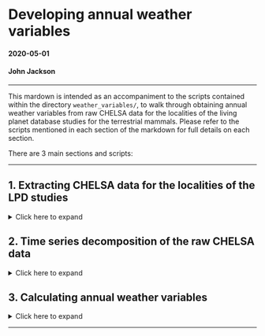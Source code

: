 # Developing annual weather variables

#### 2020-05-01 
#### John Jackson

---

This mardown is intended as an accompaniment to the scripts contained within the directory `weather_variables/`, to walk through obtaining annual weather variables from raw CHELSA data for the localities of the living planet database studies for the terrestrial mammals. Please refer to the scripts mentioned in each section of the markdown for full details on each section.

There are 3 main sections and scripts:

---

## 1. Extracting CHELSA data for the localities of the LPD studies
<details>
  <summary>Click here to expand</summary>

### `chelsa_extraction_pilot.R`

The first task is to extract values of temperature and precipitation from the CHELSA raster files for the localities of our LPD studies. The limitation here is the computational intensity of extracting values from such large raster files. This issue is addressed neatly using methods of extraction from the `exactextractr` package alongside `raster`.

For the mammal data, we restricted the raw data to only include years that overlapped with the CHELSA data i.e. 1979-2013. Furthermore, for each of the studies that remained after this restrictions, we expanded the data out to inlclude all year-month combinations from 1979-2013 for each study. This to give us full timeseries to do decompositions and extract anomalies later on. The data looks like this:

```
## 1a. Mammal living planet data

glimpse(mam)
Rows: 480,060
Columns: 6
$ ID        <dbl> 28, 28, 28, 28, 28, 28, 28, 28, 28, 28, 28, 28, 28, 28, 28, 28, 28, 28, 28, 28,…
$ Binomial  <chr> "Acinonyx_jubatus", "Acinonyx_jubatus", "Acinonyx_jubatus", "Acinonyx_jubatus",…
$ Latitude  <dbl> -2.33333, -2.33333, -2.33333, -2.33333, -2.33333, -2.33333, -2.33333, -2.33333,…
$ Longitude <dbl> 34.58333, 34.58333, 34.58333, 34.58333, 34.58333, 34.58333, 34.58333, 34.58333,…
$ year      <int> 1979, 1979, 1979, 1979, 1979, 1979, 1979, 1979, 1979, 1979, 1979, 1979, 1980, 1…
$ month     <int> 1, 2, 3, 4, 5, 6, 7, 8, 9, 10, 11, 12, 1, 2, 3, 4, 5, 6, 7, 8, 9, 10, 11, 12, 1…
```

Where each study has a unique ID, is on a particular species (Binomial), and has location information in Latitiude and Longitude (although not necessarily specific location). Note that we also have year and month, which begins in January 1979 (the start of the study).

Then we set up a `files_df` data.frame, which stores the file paths, year and month of each of the rasters for indexing when we extract the data.

```
## 1b. CHELSA raster file lists

# from the UCloud - you select the files you want to use when creating the job
U_t <- "CHELSA/temperature"
U_p <- "CHELSA/precipitation"

files_temp <- paste(U_t, list.files(U_t), sep = "/")
files_precip <- paste(U_p, list.files(U_p), sep = "/")

files_df <- tibble(files_temp, files_precip) %>% 
  mutate(year = map_int(files_temp, ~ as.integer(strsplit(.x, "_")[[1]][3]))) %>% 
  mutate(month = map_int(files_temp, ~ as.integer(strsplit(.x, "_")[[1]][4])))
```

### Extract raster values

Now we go through the files and find the studies in the mammal data that are associated with the year/month combination of that files_df row, and extract the CHELSA data for it. In the code below, x is the current row of the files_df data. Once we have the c_species (current species data) tibble and the rasters in chelsa_temp and chelsa_precip, we set the NA values of precipitation, which are those above 65000. Then, we have to convert the mammal data to the coordinate reference system of the raster files, which is *WGS84*. 

```
  # 1. extract the right data
  c_species = dplyr::filter(mam,
                            year == files_df[x,]$year,
                            month == files_df[x,]$month)
  
  chelsa_temp   = raster(x = files_df[x,]$files_temp)
  chelsa_precip = raster(x = files_df[x,]$files_precip)
  
  # incorporating NAs
  chelsa_precip[values(chelsa_precip) > 65000] = NA_real_
  
    # 2. Converting the species data to spatial data and aligning with CHELSA coordinate reference
  coordinates(c_species) = c("Longitude","Latitude")
  pbase = "+proj=longlat +datum=WGS84 +no_defs +ellps=WGS84 +towgs84=0,0,0"
  proj4string(c_species) = pbase
  c_species = spTransform(c_species, crs(chelsa_temp))
  

```
Then we extract the necessary data. The `raster` package enables you to do this with square bracket indexing.

```
  #_________________________________________________________________________________________________
  # 3a. Extract the climate data from exact points- Takes a while
  cells_sp = cellFromXY(chelsa_temp, c_species)
  c_species$raster_cell = cells_sp
  c_species$temp = chelsa_temp[cells_sp] / 10 - 273.15 # Kelvin to celcius
  c_species$precip = chelsa_precip[cells_sp]
```
---

### Considering buffers

There are several potential problems with extracting just a single raster value for each mammal study in each month-year. The coordinates given in the data may not be in reference to the specific location of the population, and more just an indication of the general location of the study area. The location noted might also not be biologically relavent to the study species. For migratory species for example, a much broader climatic area my be covered by the population. 

Therefore, creating buffers of varying radius around each study site enables us to (partially) address some of these spatial difficulties. The `rgeos` package gives us tools to create a buffer with a specific radius around our coordinate points. The only slight hurdle here is that we are in a *WGS84* CRS, which would mean the buffer radius is in radians. We first have to convert the coordinates to the *UTM* CRS, which projects in meters. The result of the buffer is a spatial polygon, for which we want to extract a weighted mean from the raster cells it overlaps. This is acheived with the `exactextract` package. This makes things much much faster than traditional indexing. This general code, here for a buffer of 50m (essentially the exact raster point) is as follows:

```
  # 3b. Extracting the climate data from a small buffer radius of 50m - if ~identical will use this
  ## Key advantage is using exactextractr, which uses C++ coding to do raster operations much faster.
  ## First convert to the Universal Transverse Mercator projection system to buffer in m accurately
  
  p_utm = CRS("+proj=utm +datum=WGS84")
  utm = spTransform(c_species, p_utm)
  
  # buffer width is the radius in units of the CRS, using 50 line segments for the 
  # approximation of a circle and the study ID as our ID variable
  csp_buff_small = rgeos::gBuffer(utm, width = 50, quadsegs = 50,
                                  byid = TRUE, id = utm$ID)
  
  ## Convert back to WGS84 to extract from CHELSA and convert to sf type
  csp_buff_wgs_small = sf::st_as_sf(spTransform(csp_buff_small, 
                                                CRS("+proj=longlat +datum=WGS84 +no_defs +ellps=WGS84 +towgs84=0,0,0")))
  c_species$temp_50m = (exact_extract(x = chelsa_temp, y = csp_buff_wgs_small, 
                                      fun = "mean", progress = FALSE)/10) - 273.15
  c_species$precip_50m = exact_extract(x = chelsa_precip, y = csp_buff_wgs_small, 
                                       fun = "mean", progress = FALSE)
```

This is then repeated in our code for a radius of 5km and a radius of 50km, which give different levels of spatial scales to explore in terms of population responses (see correlations of these buffer values in additional plots in `/plots/developing_annual_weather_variables/`). To visualise this concept more intuatively, imagine a study taking place at the University of Southern Denmark in Odense, DK, with coordinates Long = 10.425869, Lat = 55.368266. Then, we can represent the areas that we would use for each of our raster calculations together. In the plot below, you can see the exact study location (point) and the buffer radius polygons of 5 and 50km, respectively.

<img src="../plots/developing_annual_weather_variables/buffer_example_sdu.jpeg" width="800" />

These extractions, both exact and for buffer polygons were repeated for all year-month combinations for the CHELSA data and all ~2500 studies. The result is a dataset, named `mam_chelsa` of monthly weather variables at all the different study localities:

![](../plots/chelsa_raw/temp_mam.jpeg)
![](../plots/chelsa_raw/precip_mam.jpeg)

</details>

## 2. Time series decomposition of the raw CHELSA data
<details>
  <summary>Click here to expand</summary>

### `weather_decomposition.R`

When an organism/population responds to the weather, we hypothesise it will more often respond to deviations from the weather that is expected, rather than to raw weather, which has seasonal variation etc that organisms have evolved to track. Therefore, in addition to the raw weather variables, we also want to evaluate these devaitions, or anomalies in the weather.

We are opting to do this using an **Additive Seasonal Decomposition by Loess**, or **STL**, decomposition. This uses a loess smoothing approach to estimate the seasonal (annual cycle) and trend (mean change across the time series) components, and then the additional remainder not accounted for by the seasonal or trend components. This remainder, or anomaly component, gives us the deviation in the weather compared to what is expected.

Here, we will walk through an example of this for temperature for a single study: Cheetah in Tanzania:

```
## Test - temp for ID 28 - Cheetah
temp_test <- mam_chelsa %>% 
  filter(ID == 28) %>% 
  dplyr::select(ID, Binomial, 
                Longitude, Latitude, 
                year, month, temp) %>% 
  mutate(date = as.Date(paste0(year, "-", month, "-", "01")), # first day of the month - justified? matters?
         temp = as.numeric(scale(temp))) 
```

Note that we have scaled the temperature values using a z transformation and that we are converting the month and year to have a formal date format. We scaled all weather values (particularly important for precipitation) to minimise the seasonality of the final anomalies and to ensure they were normally distributed. The scaled raw temperature for the Cheetah study between 1979-2013 is as follows.

![](../plots/developing_annual_weather_variables/temp_scale_cheetah_example.jpeg)

The decomposition is straightforward using base functions in R that are efficient at handling time-series objects. First we have to convert our temperatures and dates to a time-series object though, which requires us to use the `zoo` package. The frequency of the time-series is 12, because we have monthly observations, and we are starting from the first month of 1979.

```
test_ts <- ts(zoo(temp_test$temp, order.by= temp_test$date),
               frequency=12, start=c(1979,1))
```

Then we perform the STL decomposition using the `stl` function in base R. There are lots of arguments in the stl function, but it is critical to control the s.window - number of years (in our case) in the seasonal window with which the seasonal component can vary in magnitude across, and the t.window - number of monthly (in our case) observations with which to estimate the basis dimensions of the trend component. We opted to use a relatively low value of s.window to account for studies that have had changes in seasonal weather patterns over recent decades, and a large t.window value to extract only the ~linear underlying trend.

```
test_stl <- stl(test_ts, s.window=7, t.window = 1000)
```

This additive decomposition gives us the seasonal, trend, and anomaly components, that we can extract quite easily for further use. This is how the decomposition looks like for the Cheetah study.

<img src="../plots/developing_annual_weather_variables/weather_decomposition_example_cheetah.jpeg" width="650" />

Then, in the rest of the script, we repeat the STL decomposition for each of our studies and weather variable buffer scales. In the plots/ directory are examples of temperature and precipitaion decompositions for ten randomly sampled studies. This data also enables us to explore the relative variation in the seasonal component compared to the anomaly component, because, for example, we expect that in highly seasonal envrionments at more extreme latitudes, we will see more seasonal patterns, whereas at lower latitudes we expect less variation in the season and more in the anomaly. 

These anomalies give us a sensible evaluation of the devaitions of weather in each month of our study, and are stored in the `chelsa_stl` object.

</details>

## 3. Calculating annual weather variables
<details>
  <summary>Click here to expand</summary>
  
### `annual_weather_variables.R`

The final step of getting weather variables that we can assess with respect to abundance changes is to calculate a set of annual weather variables from the anomalies that can be linked to abundance. There are several potential candiates for aspects of the weather anomalies that species may be responding to, including the central tendancy,  maxima/minima, variance, moments, or number of extreme values. 

In `annual_weather_variables.R`, we load in the `chelsa_stl` RDS file, and then calculate annual summary statistics for each study and each buffer scale.

```
mam_chelsa_annual <- chelsa_stl %>% 
  group_by(ID, scale) %>% 
  # adding summary stats for 8 and 9 for the full time series - odd values
  mutate(temp_anomaly_sd = sd(temp_anomaly),
         temp_anomaly_mean = mean(temp_anomaly),
         precip_anomaly_sd = sd(precip_anomaly),
         precip_anomaly_mean = mean(precip_anomaly),
         temp_odd = temp_anomaly_mean + (2*temp_anomaly_sd),
         precip_odd = precip_anomaly_mean + (2*precip_anomaly_sd)) %>% 
  ungroup() %>% 
  group_by(ID, year, scale) %>% 
  summarise(Binomial = Binomial[1], 
            Longitude = Longitude[1], 
            Latitude = Latitude[1],
            
            # 1) Mean climate variable - raw central tendency
            mean_temp = mean(temp),
            mean_precip = mean(precip),
            
            # 2) Mean anomaly - central tendency
            mean_temp_anomaly = mean(temp_anomaly),
            mean_precip_anomaly = mean(precip_anomaly),
            
            # 3) Mean absolute anomaly - central tendency
            mean_abtemp_anomaly = mean(abs(temp_anomaly)),
            mean_abprecip_anomaly = mean(abs(precip_anomaly)),
            
            # 4) Maximum/minimum anomaly
            max_temp_anomaly = max(temp_anomaly),
            max_precip_anomaly = max(precip_anomaly),
            
            min_temp_anomaly = min(temp_anomaly),
            min_precip_anomaly = min(precip_anomaly),
            
            # 5) Anomaly variance
            temp_anomaly_variance = var(temp_anomaly),
            precip_anomaly_variance = var(precip_anomaly),
            
            # 6) Anomaly skewness - Symmetry of the distribution
            temp_anomaly_skewness = skewness(temp_anomaly),
            precip_anomaly_skewness = skewness(precip_anomaly),
            
            # 7) Anomaly Kurtosis - weight of the tails relative to the rest of the distribution - not peakedness
            temp_anomaly_kurtosis = kurtosis(temp_anomaly),
            precip_anomaly_kurtosis = kurtosis(precip_anomaly),
            
            # 8) no. odd months - extreme values
            num_odd_months_temp = length(which(abs(temp_anomaly) > temp_odd[1])),
            num_odd_months_precip = length(which(abs(precip_anomaly) > precip_odd[1])),
            
            # 9) no. consecutive odd months - extreme values
            num_consecutive_odd_months_temp = 
              length(which(diff(which(abs(temp_anomaly) > temp_odd[1])) == 1)),
            num_consecutive_odd_months_precip = 
              length(which(diff(which(abs(precip_anomaly) > precip_odd[1])) == 1))) %>% 
  ungroup()
```

These 9 variables describe several aspects of annual weather for each of our study localities. The variables are also related to one another, which is represented by the following pairs plots.

![](../plots/developing_annual_weather_variables/temp_annual_weather_correlations.jpeg)
![](../plots/developing_annual_weather_variables/precip_annual_weather_correlations.jpeg)
</details>

---





